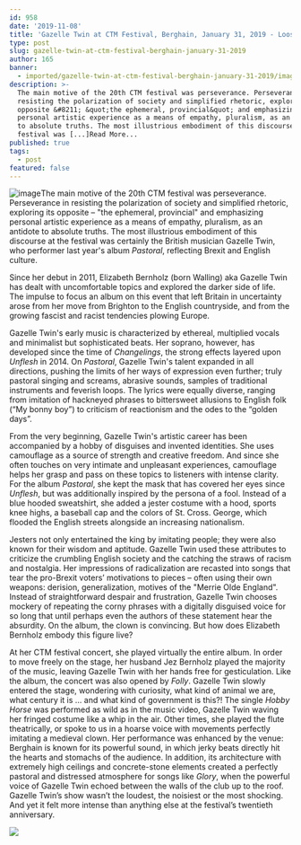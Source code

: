 ```yaml
---
id: 958
date: '2019-11-08'
title: 'Gazelle Twin at CTM Festival, Berghain, January 31, 2019 - Loose Lips'
type: post
slug: gazelle-twin-at-ctm-festival-berghain-january-31-2019
author: 165
banner:
  - imported/gazelle-twin-at-ctm-festival-berghain-january-31-2019/image958.jpeg
description: >-
  The main motive of the 20th CTM festival was perseverance. Perseverance in
  resisting the polarization of society and simplified rhetoric, exploring its
  opposite &#8211; &quot;the ephemeral, provincial&quot; and emphasizing
  personal artistic experience as a means of empathy, pluralism, as an antidote
  to absolute truths. The most illustrious embodiment of this discourse at the
  festival was [...]Read More...
published: true
tags:
  - post
featured: false
---
```

![image](../imported/gazelle-twin-at-ctm-festival-berghain-january-31-2019/image958.jpeg)The main motive of the 20th CTM festival was perseverance. Perseverance in resisting the polarization of society and simplified rhetoric, exploring its opposite – "the ephemeral, provincial" and emphasizing personal artistic experience as a means of empathy, pluralism, as an antidote to absolute truths. The most illustrious embodiment of this discourse at the festival was certainly the British musician Gazelle Twin, who performer last year's album _Pastoral_, reflecting Brexit and English culture.

Since her debut in 2011, Elizabeth Bernholz (born Walling) aka Gazelle Twin has dealt with uncomfortable topics and explored the darker side of life. The impulse to focus an album on this event that left Britain in uncertainty arose from her move from Brighton to the English countryside, and from the growing fascist and racist tendencies plowing Europe.

Gazelle Twin's early music is characterized by ethereal, multiplied vocals and minimalist but sophisticated beats. Her soprano, however, has developed since the time of _Changelings_, the strong effects layered upon _Unflesh_ in 2014. On _Pastoral_, Gazelle Twin's talent expanded in all directions, pushing the limits of her ways of expression even further; truly pastoral singing and screams, abrasive sounds, samples of traditional instruments and feverish loops. The lyrics were equally diverse, ranging from imitation of hackneyed phrases to bittersweet allusions to English folk (“My bonny boy”) to criticism of reactionism and the odes to the “golden days”.

From the very beginning, Gazelle Twin's artistic career has been accompanied by a hobby of disguises and invented identities. She uses camouflage as a source of strength and creative freedom. And since she often touches on very intimate and unpleasant experiences, camouflage helps her grasp and pass on these topics to listeners with intense clarity. For the album _Pastoral_, she kept the mask that has covered her eyes since _Unflesh_, but was additionally inspired by the persona of a fool. Instead of a blue hooded sweatshirt, she added a jester costume with a hood, sports knee highs, a baseball cap and the colors of St. Cross. George, which flooded the English streets alongside an increasing nationalism.

Jesters not only entertained the king by imitating people; they were also known for their wisdom and aptitude. Gazelle Twin used these attributes to criticize the crumbling English society and the catching the straws of racism and nostalgia. Her impressions of radicalization are recasted into songs that tear the pro-Brexit voters’ motivations to pieces – often using their own weapons: derision, generalization, motives of the "Merrie Olde England". Instead of straightforward despair and frustration, Gazelle Twin chooses mockery of repeating the corny phrases with a digitally disguised voice for so long that until perhaps even the authors of these statement hear the absurdity. On the album, the clown is convincing. But how does Elizabeth Bernholz embody this figure live?

At her CTM festival concert, she played virtually the entire album. In order to move freely on the stage, her husband Jez Bernholz played the majority of the music, leaving Gazelle Twin with her hands free for gesticulation. Like the album, the concert was also opened by _Folly_. Gazelle Twin slowly entered the stage, wondering with curiosity, what kind of animal we are, what century it is … and what kind of government is this?! The single _Hobby Horse_ was performed as wild as in the music video, Gazelle Twin waving her fringed costume like a whip in the air. Other times, she played the flute theatrically, or spoke to us in a hoarse voice with movements perfectly imitating a medieval clown. Her performance was enhanced by the venue: Berghain is known for its powerful sound, in which jerky beats directly hit the hearts and stomachs of the audience. In addition, its architecture with extremely high ceilings and concrete-stone elements created a perfectly pastoral and distressed atmosphere for songs like _Glory_, when the powerful voice of Gazelle Twin echoed between the walls of the club up to the roof. Gazelle Twin’s show wasn’t the loudest, the noisiest or the most shocking. And yet it felt more intense than anything else at the festival’s twentieth anniversary.

![](/wp-content/uploads/live/img/wysiwyg/5dc413c7197d9.jpg)